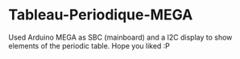 # Tableau-Periodique-MEGA
Used Arduino MEGA as SBC (mainboard) and a I2C display to show elements of the periodic table. Hope you liked :P

